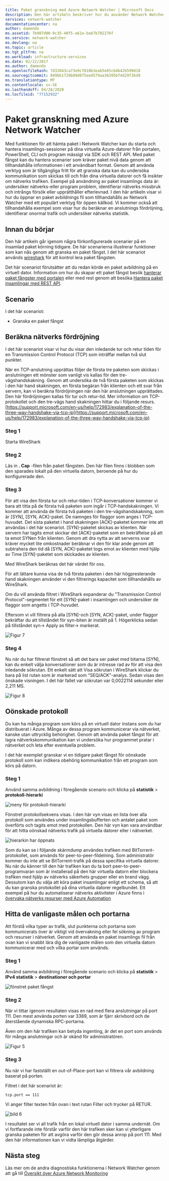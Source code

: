 ```yaml
---
title: Paket granskning med Azure Network Watcher | Microsoft Docs
description: Den här artikeln beskriver hur du använder Network Watcher för att utföra djup paket inspektion som samlas in från en virtuell dator
services: network-watcher
documentationcenter: na
author: damendo
ms.assetid: 7b907d00-9c35-40f5-a61e-beb7b782276f
ms.service: network-watcher
ms.devlang: na
ms.topic: article
ms.tgt_pltfrm: na
ms.workload: infrastructure-services
ms.date: 02/22/2017
ms.author: damendo
ms.openlocfilehash: 7d32043ca73e9cf810b3eab5e65cb4b42b599d18
ms.sourcegitcommit: 849bb1729b89d075eed579aa36395bf4d29f3bd9
ms.translationtype: MT
ms.contentlocale: sv-SE
ms.lasthandoff: 04/28/2020
ms.locfileid: "77152932"
---
```

# <a name="packet-inspection-with-azure-network-watcher"></a>Paket granskning med Azure Network Watcher

Med funktionen för att hämta paket i Network Watcher kan du starta och hantera insamlings-sessioner på dina virtuella Azure-datorer från portalen, PowerShell, CLI och program mässigt via SDK och REST API. Med paket fångst kan du hantera scenarier som kräver paket nivå data genom att tillhandahålla informationen i ett användbart format. Genom att använda verktyg som är tillgängliga fritt för att granska data kan du undersöka kommunikation som skickas till och från dina virtuella datorer och få insikter om nätverks trafiken. Exempel på användning av paket insamlings data är: undersöker nätverks-eller program problem, identifierar nätverks missbruk och intrångs försök eller upprätthåller efterlevnad. I den här artikeln visar vi hur du öppnar en paket avbildnings fil som tillhandahålls av Network Watcher med ett populärt verktyg för öppen källkod. Vi kommer också att tillhandahålla exempel som visar hur du beräknar en anslutnings fördröjning, identifierar onormal trafik och undersöker nätverks statistik.

## <a name="before-you-begin"></a>Innan du börjar

Den här artikeln går igenom några förkonfigurerade scenarier på en insamlad paket körning tidigare. De här scenarierna illustrerar funktioner som kan nås genom att granska en paket fångst. I det här scenariot används [wireshark](https://www.wireshark.org/) för att kontrol lera paket fångsten.

Det här scenariot förutsätter att du redan körde en paket avbildning på en virtuell dator. Information om hur du skapar ett paket fångst besök [hanterar paket fångster med portalen](network-watcher-packet-capture-manage-portal.md) eller med rest genom att besöka [Hantera paket insamlingar med REST API](network-watcher-packet-capture-manage-rest.md).

## <a name="scenario"></a>Scenario

I det här scenariot:

* Granska en paket fångst

## <a name="calculate-network-latency"></a>Beräkna nätverks fördröjning

I det här scenariot visar vi hur du visar den inledande tur och retur tiden för en Transmission Control Protocol (TCP) som inträffar mellan två slut punkter.

När en TCP-anslutning upprättas följer de första tre paketen som skickas i anslutningen ett mönster som vanligt vis kallas för den tre-vägshandskakning. Genom att undersöka de två första paketen som skickas i den här hand skakningen, en första begäran från klienten och ett svar från servern, kan vi beräkna fördröjningen när den här anslutningen upprättades. Den här fördröjningen kallas för tur och retur-tid. Mer information om TCP-protokollet och den tre-vägs hand skakningen hittar du i följande resurs. [https://support.microsoft.com/en-us/help/172983/explanation-of-the-three-way-handshake-via-tcp-ip](https://support.microsoft.com/en-us/help/172983/explanation-of-the-three-way-handshake-via-tcp-ip)

### <a name="step-1"></a>Steg 1

Starta WireShark

### <a name="step-2"></a>Steg 2

Läs in **. Cap** -filen från paket fångsten. Den här filen finns i blobben som den sparades lokalt på den virtuella datorn, beroende på hur du konfigurerade den.

### <a name="step-3"></a>Steg 3

För att visa den första tur och retur-tiden i TCP-konversationer kommer vi bara att titta på de första två paketen som ingår i TCP-handskakningen. Vi kommer att använda de första två paketen i den tre-vägshandskakning, som är [SYN], [SYN, ACK]-paket. De namnges för flaggor som anges i TCP-huvudet. Det sista paketet i hand skakningen [ACK]-paketet kommer inte att användas i det här scenariot. [SYN]-paketet skickas av klienten. När servern har tagits emot skickar det [ACK]-paketet som en bekräftelse på att ta emot SYNen från klienten. Genom att dra nytta av att serverns svar kräver mycket lite omkostnader beräknar vi den för klar ande genom att subtrahera den tid då [SYN, ACK]-paketet togs emot av klienten med hjälp av Time [SYN]-paketet som skickades av klienten.

Med WireShark beräknas det här värdet för oss.

För att lättare kunna visa de två första paketen i den här högpresterande hand skakningen använder vi den filtrerings kapacitet som tillhandahålls av WireShark.

Om du vill använda filtret i WireShark expanderar du "Transmission Control Protocol"-segmentet för ett [SYN]-paket i insamlingen och undersöker de flaggor som angetts i TCP-huvudet.

Eftersom vi vill filtrera på alla [SYN]-och [SYN, ACK]-paket, under flaggor bekräftar du att tillståndet för syn-biten är inställt på 1. Högerklicka sedan på tillståndet syn-> Apply as filter-> markerat.

![Figur 7][7]

### <a name="step-4"></a>Steg 4

Nu när du har filtrerat fönstret så att det bara ser paket med bitarna [SYN], kan du enkelt välja konversationer som du är intresse rad av för att visa den inledande sökrutan. Ett enkelt sätt att Visa sökrutan i WireShark klickar du bara på list rutan som är markerad som "SEQ/ACK"-analys. Sedan visas den önskade visningen. I det här fallet var sökrutan var 0,0022114 sekunder eller 2,211 MS.

![Figur 8][8]

## <a name="unwanted-protocols"></a>Oönskade protokoll

Du kan ha många program som körs på en virtuell dator instans som du har distribuerat i Azure. Många av dessa program kommunicerar via nätverket, kanske utan uttrycklig behörighet. Genom att använda paket fångst för att lagra nätverkskommunikation kan vi undersöka hur programmet pratar i nätverket och leta efter eventuella problem.

I det här exemplet granskar vi en tidigare paket fångst för oönskade protokoll som kan indikera obehörig kommunikation från ett program som körs på datorn.

### <a name="step-1"></a>Steg 1

Använd samma avbildning i föregående scenario och klicka på **statistik** > **protokoll-hierarki**

![meny för protokoll-hierarki][2]

Fönstret protokollsekvens visas. I den här vyn visas en lista över alla protokoll som användes under insamlingsbufferten och antalet paket som överförts och tagits emot med protokollen. Den här vyn kan vara användbar för att hitta oönskad nätverks trafik på virtuella datorer eller i nätverket.

![hierarkin har öppnats][3]

Som du kan se i följande skärmdump användes trafiken med BitTorrent-protokollet, som används för peer-to-peer-fildelning. Som administratör kommer du inte att se BitTorrent-trafik på dessa specifika virtuella datorer. Nu när du känner till den här trafiken kan du ta bort peer-to-peer-programvaran som är installerad på den här virtuella datorn eller blockera trafiken med hjälp av nätverks säkerhets grupper eller en brand vägg. Dessutom kan du välja att köra paket insamlingar enligt ett schema, så att du kan granska protokollet på dina virtuella datorer regelbundet. Ett exempel på hur du automatiserar nätverks aktiviteter i Azure finns i [övervaka nätverks resurser med Azure Automation](network-watcher-monitor-with-azure-automation.md)

## <a name="finding-top-destinations-and-ports"></a>Hitta de vanligaste målen och portarna

Att förstå vilka typer av trafik, slut punkterna och portarna som kommunicerats över är viktigt vid övervakning eller fel sökning av program och resurser i nätverket. Genom att använda en paket insamlings fil från ovan kan vi snabbt lära dig de vanligaste målen som den virtuella datorn kommunicerar med och vilka portar som används.

### <a name="step-1"></a>Steg 1

Använd samma avbildning i föregående scenario och klicka på **statistik** > **IPv4 statistik** > **destinationer och portar**

![fönstret paket fångst][4]

### <a name="step-2"></a>Steg 2

När vi tittar igenom resultaten visas en rad med flera anslutningar på port 111. Den mest använda porten var 3389, som är fjärr skrivbord och de återstående dynamiska RPC-portarna.

Även om den här trafiken kan betyda ingenting, är det en port som används för många anslutningar och är okänd för administratören.

![Figur 5][5]

### <a name="step-3"></a>Steg 3

Nu när vi har fastställt en out-of-Place-port kan vi filtrera vår avbildning baserat på porten.

Filtret i det här scenariot är:

```
tcp.port == 111
```

Vi anger filter texten från ovan i text rutan Filter och trycker på RETUR.

![bild 6][6]

I resultatet ser vi all trafik från en lokal virtuell dator i samma undernät. Om vi fortfarande inte förstår varför den här trafiken sker kan vi ytterligare granska paketen för att avgöra varför den gör dessa anrop på port 111. Med den här informationen kan vi vidta lämpliga åtgärder.

## <a name="next-steps"></a>Nästa steg

Läs mer om de andra diagnostiska funktionerna i Network Watcher genom att gå till [Översikt över Azure Network Monitoring](network-watcher-monitoring-overview.md)

[1]: ./media/network-watcher-deep-packet-inspection/figure1.png
[2]: ./media/network-watcher-deep-packet-inspection/figure2.png
[3]: ./media/network-watcher-deep-packet-inspection/figure3.png
[4]: ./media/network-watcher-deep-packet-inspection/figure4.png
[5]: ./media/network-watcher-deep-packet-inspection/figure5.png
[6]: ./media/network-watcher-deep-packet-inspection/figure6.png
[7]: ./media/network-watcher-deep-packet-inspection/figure7.png
[8]: ./media/network-watcher-deep-packet-inspection/figure8.png













